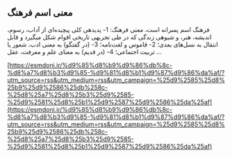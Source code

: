 ## معنی اسم فرهنگ


فرهنگ اسم پسرانه است، معنی فرهنگ: 1- پدیدهی کلی پیچیده‌ای از آداب، رسوم، اندیشه، هنر، و شیوهی زندگی که در طی تجربهی تاریخی اقوام شکل میگیرد و قابل انتقال به نسل‌های بعدی؛ 2- قاموس و لغت‌نامه؛ 3- (در گفتگو) به معنی ادب، شعور یا تربیت اجتماعی؛ 4- (در قدیم) به معنای علم و معرفت، عقل &#8230;

[https://esmdoni.ir/%d9%85%d8%b9%d9%86%db%8c-%d8%a7%d8%b3%d9%85-%d9%81%d8%b1%d9%87%d9%86%da%af/?utm_source=rss&utm_medium=rss&utm_campaign=%25d9%2585%25d8%25b9%25d9%2586%25db%258c-%25d8%25a7%25d8%25b3%25d9%2585-%25d9%2581%25d8%25b1%25d9%2587%25d9%2586%25da%25af](https://esmdoni.ir/%d9%85%d8%b9%d9%86%db%8c-%d8%a7%d8%b3%d9%85-%d9%81%d8%b1%d9%87%d9%86%da%af/?utm_source=rss&utm_medium=rss&utm_campaign=%25d9%2585%25d8%25b9%25d9%2586%25db%258c-%25d8%25a7%25d8%25b3%25d9%2585-%25d9%2581%25d8%25b1%25d9%2587%25d9%2586%25da%25af) 
